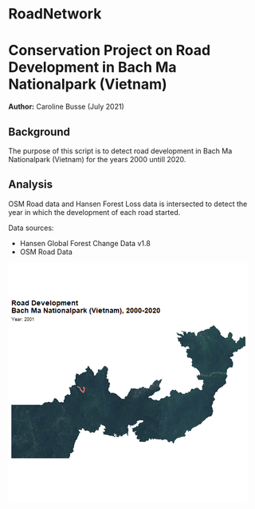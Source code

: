 # RoadNetwork
# **Conservation Project on Road Development in Bach Ma Nationalpark (Vietnam)**

**Author:** Caroline Busse (July 2021)

## **Background**
The purpose of this script is to detect road development in Bach Ma Nationalpark (Vietnam) for the years 2000 untill 2020.

## **Analysis**
OSM Road data and Hansen Forest Loss data is intersected to detect the year in which the development of each road started.

Data sources: 
- Hansen Global Forest Change Data v1.8
- OSM Road Data

![](RoadDevelopment_Animation.gif)

